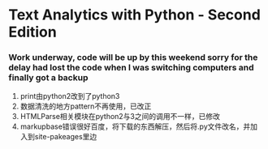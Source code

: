 # Text Analytics with Python - Second Edition

### Work underway, code will be up by this weekend sorry for the delay had lost the code when I was switching computers and finally got a backup
1. print由python2改到了python3
2. 数据清洗的地方pattern不再使用，已改正
3. HTMLParse相关模块在python2与3之间的调用不一样，已修改
4. markupbase错误很好百度，将下载的东西解压，然后将.py文件改名，并加入到site-pakeages里边
